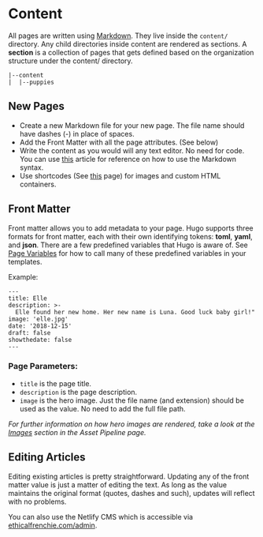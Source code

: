 # Content
All pages are written using [Markdown](https://guides.github.com/features/mastering-markdown/). They live inside the `content/` directory. Any child directories inside content are rendered as sections. A **section** is a collection of pages that gets defined based on the organization structure under the content/ directory.
```
|--content
|  |--puppies
```

## New Pages
* Create a new Markdown file for your new page. The file name should have dashes (-) in place of spaces.
* Add the Front Matter with all the page attributes. (See below)
* Write the content as you would will any text editor. No need for code. You can use [this](https://guides.github.com/features/mastering-markdown/) article for reference on how to use the Markdown syntax.
* Use shortcodes (See [this](https://github.com/jamesETF/ethical-frenchie/blob/master/wiki/shortcodes.md) page) for images and custom HTML containers.

## Front Matter
Front matter allows you to add metadata to your page. Hugo supports three formats for front matter, each with their own identifying tokens: **toml**, **yaml**, and **json**. There are a few predefined variables that Hugo is aware of. See [Page Variables](https://gohugo.io/variables/page/)  for how to call many of these predefined variables in your templates.

Example:
```
---
title: Elle
description: >-
  Elle found her new home. Her new name is Luna. Good luck baby girl!"
image: 'elle.jpg'
date: '2018-12-15'
draft: false
showthedate: false
---
```

### Page Parameters:
* `title` is the page title.
* `description` is the page description.
* `image` is the hero image. Just the file name (and extension) should be used as the value. No need to add the full file path.

_For further information on how hero images are rendered, take a look at the [Images](https://github.com/jamesETF/ethical-frenchie/blob/master/wiki/asset-pipeline.md#images) section in the Asset Pipeline page._

## Editing Articles
Editing existing articles is pretty straightforward. Updating any of the front matter value is just a matter of editing the text. As long as the value maintains the original format (quotes, dashes and such), updates will reflect with no problems.

You can also use the Netlify CMS which is accessible via [ethicalfrenchie.com/admin](https://ethicalfrenchie.com/admin).